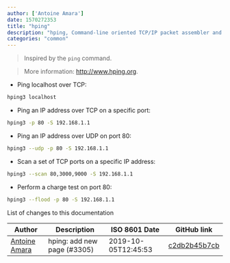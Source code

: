 ```yaml
---
author: ['Antoine Amara']
date: 1570272353
title: "hping"
description: "hping, Command-line oriented TCP/IP packet assembler and analyzer."
categories: "common"
---
```

> Inspired by the `ping` command.

> More information: <http://www.hping.org>.

- Ping localhost over TCP:

```bash
hping3 localhost
```

- Ping an IP address over TCP on a specific port:

```bash
hping3 -p 80 -S 192.168.1.1
```

- Ping an IP address over UDP on port 80:

```bash
hping3 --udp -p 80 -S 192.168.1.1
```

- Scan a set of TCP ports on a specific IP address:

```bash
hping3 --scan 80,3000,9000 -S 192.168.1.1
```

- Perform a charge test on port 80:

```bash
hping3 --flood -p 80 -S 192.168.1.1
```
List of changes to this documentation


Author | Description | ISO 8601 Date | GitHub link
------|-----|-----|-----
[Antoine Amara](mailto:amara.antoine@gmail.com) | hping: add new page (#3305) | 2019-10-05T12:45:53 | [c2db2b45b7cb](https://github.com/tldr-pages/tldr/commit/c2db2b45b7cb876c05420c679e0486450a758ada)

